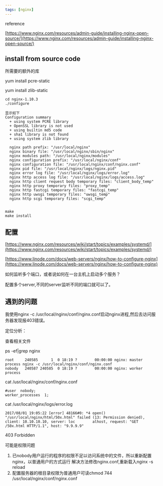 ```yaml
---
tags: [nginx]
---
```

reference

[https://www.nginx.com/resources/admin-guide/installing-nginx-open-source/](https://www.nginx.com/resources/admin-guide/installing-nginx-open-source/)

## install from source code

所需要的额外的库

yum install pcre-static

yum install zlib-static

```
cd nginx-1.10.3
./configure

显示如下
Configuration summary
  + using system PCRE library
  + OpenSSL library is not used
  + using builtin md5 code
  + sha1 library is not found
  + using system zlib library

  nginx path prefix: "/usr/local/nginx"
  nginx binary file: "/usr/local/nginx/sbin/nginx"
  nginx modules path: "/usr/local/nginx/modules"
  nginx configuration prefix: "/usr/local/nginx/conf"
  nginx configuration file: "/usr/local/nginx/conf/nginx.conf"
  nginx pid file: "/usr/local/nginx/logs/nginx.pid"
  nginx error log file: "/usr/local/nginx/logs/error.log"
  nginx http access log file: "/usr/local/nginx/logs/access.log"
  nginx http client request body temporary files: "client_body_temp"
  nginx http proxy temporary files: "proxy_temp"
  nginx http fastcgi temporary files: "fastcgi_temp"
  nginx http uwsgi temporary files: "uwsgi_temp"
  nginx http scgi temporary files: "scgi_temp"


make
make install
```

## 配置

[https://www.nginx.com/resources/wiki/start/topics/examples/systemd/](https://www.nginx.com/resources/wiki/start/topics/examples/systemd/)

[https://www.linode.com/docs/web-servers/nginx/how-to-configure-nginx](https://www.linode.com/docs/web-servers/nginx/how-to-configure-nginx)

如何监听多个端口，或者说如何在一台主机上启动多个服务？

配置多个server,不同的server监听不同的端口就可以了。

## 遇到的问题

我使用nginx -c /usr/local/nginx/conf/nginx.conf启动nginx进程,然后去访问服务器发现报403错误。

定位分析：

查看相关文件

ps -ef|grep nginx
```
root     240585      1  0 18:19 ?        00:00:00 nginx: master process nginx -c /usr/local/nginx/conf/nginx.conf
nobody   240587 240585  0 18:19 ?        00:00:00 nginx: worker process
```

cat /usr/local/nginx/conf/nginx.conf

```
#user  nobody;
worker_processes  1;

```
cat /usr/local/nginx/logs/error.log
```
2017/08/01 19:05:22 [error] 48166#0: *4 open() "/usr/local/nginx/html/50x.html" failed (13: Permission denied), client: 10.10.10.10, server: loc        alhost, request: "GET /50x.html HTTP/1.1", host: "9.9.9.9"
```

403 Forbidden

可能是权限问题

1. 已nobody用户运行的程序的权限不足以访问系统中的文件，所以重新配置nginx，以普通用户的方式运行
解决方法修改nginx.conf,重新载入nginx -s reload
2. 配置服务器的根目录权限为普通用户可读chmod 744 /usr/local/nginx/conf/nginx.conf



